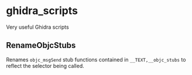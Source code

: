 # ghidra_scripts
Very useful Ghidra scripts

## RenameObjcStubs
Renames `objc_msgSend` stub functions contained in `__TEXT,__objc_stubs` to reflect the selector being called.
